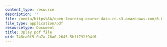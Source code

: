 ```yaml
---
content_type: resource
description: ''
file: /media/https%3A/open-learning-course-data-rc.s3.amazonaws.com/6-004-computation-structures-spring-2017/748ca0f50a7a76a026455bff792f94f6_M-ZgVhzvh24.pdf
file_type: application/pdf
resourcetype: Document
title: 3play pdf file
uid: 748ca0f5-0a7a-76a0-2645-5bff792f94f6
---
```

